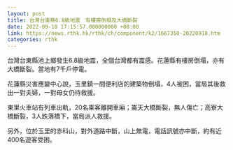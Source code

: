 ```yaml
---
layout: post
title: 台灣台東縣6.8級地震　有樓房倒塌及大橋斷裂
date: 2022-09-18 17:15:57.000000000 +08:00
link: https://news.rthk.hk/rthk/ch/component/k2/1667350-20220918.htm
categories: rthk
---
```


台灣台東縣池上鄉發生6.8級地震，全個台灣都有震感。花蓮縣有樓房倒塌，亦有大橋斷裂。當地有7千戶停電。

花蓮縣災害應變中心說，玉里鎮一間便利店的建築物倒塌，4人被困，當局其後救出一對夫婦，一對母女仍待救援。

東里火車站有列車出軌，20名乘客離開車廂；崙天大橋斷裂，無人傷亡；高寮大橋斷裂，3人跌落橋下，當局派人救援。

另外，位於玉里的赤科山，對外道路中斷，山上無電，電話訊號亦中斷，約有近400名遊客受困。
